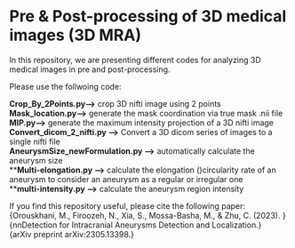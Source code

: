 # Pre & Post-processing of 3D medical images (3D MRA)
In this repository, we are presenting different codes for analyzing 3D medical images in pre and post-processing. 

Please use the follwoing code: </br>

**Crop_By_2Points.py-->** crop 3D nifti image using 2 points </br>
**Mask_location.py-->** generate the mask coordination via true mask .nii file </br>
**MIP.py-->** generate the maximum intensity projection of a 3D nifti image </br>
**Convert_dicom_2_nifti.py -->** Convert a 3D dicom series of images to a single nifti file  </br>
**AneurysmSize_newFormulation.py -->** automatically calculate the aneurysm size </br>
****Multi-elongation.py -->** calculate the elongation ()circularity rate of an aneurysm to consider an aneurysm as a regular or irregular one  </br>
****multi-intensity.py -->** calculate the aneurysm region intensity  </br>

If you find this repository useful, please cite the following paper: </br>
{Orouskhani, M., Firoozeh, N., Xia, S., Mossa-Basha, M., & Zhu, C. (2023). } </br>
{nnDetection for Intracranial Aneurysms Detection and Localization.} </br>
{arXiv preprint arXiv:2305.13398.}
